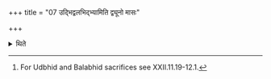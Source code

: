 +++
title = "07 उद्भिद्वलभिद्भ्यामिति द्व्यूनो मासः"

+++

<details><summary>थिते</summary>

7. By means of the Udbhid and Balabhid[^1] the month in which two days are lacking is completed.  

[^1]: For Udbhid and Balabhid sacrifices see XXII.11.19-12.1.  
</details>
